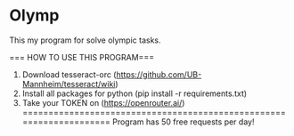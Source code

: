 # Olymp
This my program for solve olympic tasks.

=== HOW TO USE THIS PROGRAM===
1. Download tesseract-orc (https://github.com/UB-Mannheim/tesseract/wiki)
2. Install all packages for python (pip install -r requirements.txt)
3. Take your TOKEN on (https://openrouter.ai/)
====================================================================
Program has 50 free requests per day!
